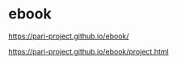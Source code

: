 # ebook

 https://pari-project.github.io/ebook/
 
 
 
 
 
 https://pari-project.github.io/ebook/project.html
